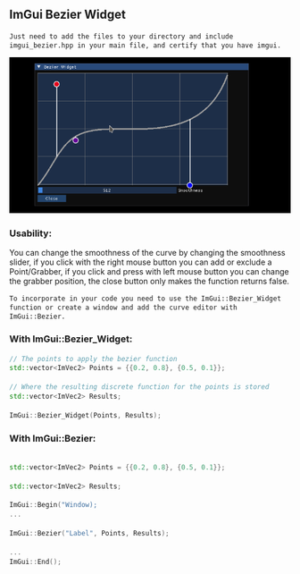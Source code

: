 <h2>ImGui Bezier Widget</h2>

    Just need to add the files to your directory and include imgui_bezier.hpp in your main file, and certify that you have imgui.

![Alt Text](https://github.com/TuTheWeeb/ImGui-Bezier-Widget/blob/main/BezierWidget.gif)

<h3>Usability:</h3>
    You can change the smoothness of the curve by changing the smoothness slider, if you click with the right mouse button you can add or exclude a Point/Grabber, if you click and press with left mouse button you can change the grabber position, the close button only makes the function returns false.

    To incorporate in your code you need to use the ImGui::Bezier_Widget function or create a window and add the curve editor with ImGui::Bezier.

<h3>With ImGui::Bezier_Widget:</h3>

```CPP
// The points to apply the bezier function
std::vector<ImVec2> Points = {{0.2, 0.8}, {0.5, 0.1}};

// Where the resulting discrete function for the points is stored
std::vector<ImVec2> Results;

ImGui::Bezier_Widget(Points, Results);

```

<h3>With ImGui::Bezier:</h3>

```CPP

std::vector<ImVec2> Points = {{0.2, 0.8}, {0.5, 0.1}};

std::vector<ImVec2> Results;

ImGui::Begin("Window);
...

ImGui::Bezier("Label", Points, Results);

...
ImGui::End();

```

